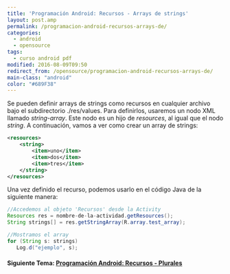 ```yaml
---
title: 'Programación Android: Recursos - Arrays de strings'
layout: post.amp
permalink: /programacion-android-recursos-arrays-de/
categories:
  - android
  - opensource
tags:
  - curso android pdf
modified: 2016-08-09T09:50
redirect_from: /opensource/programacion-android-recursos-arrays-de/
main-class: "android"
color: "#689F38"
---
```


Se pueden definir arrays de strings como recursos en cualquier archivo bajo el subdirectorio ./res/values. Para definirlos, usaremos un nodo XML llamado *string-array*. Este nodo es un hijo de *resources*, al igual que el nodo *string*. A continuación, vamos a ver como crear un array de strings:

<!--ad-->

```xml
<resources>
    <string>
        <item>uno</item>
        <item>dos</item>
        <item>tres</item>
    </string>
</resources>
```

Una vez definido el recurso, podemos usarlo en el código Java de la siguiente manera:

```java
//Accedemos al objeto 'Recursos' desde la Activity
Resources res = nombre-de-la-actividad.getResources();
String strings[] = res.getStringArray(R.array.test_array);

//Mostramos el array
for (String s: strings)
   Log.d("ejemplo", s);
```

#### Siguiente Tema: [Programación Android: Recursos - Plurales][1] 

 [1]: https://elbauldelprogramador.com/programacion-android-recursos-plurales/
